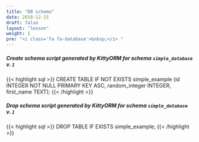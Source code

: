 ```yaml
---
title: "DB schema"
date: 2018-12-15
draft: false
layout: "lesson"
weight: 1
pre: "<i class='fa fa-database'>&nbsp;</i> "
---
```

##### Create schema script generated by KittyORM for schema `simple_database` v. `1`
{{< highlight sql >}}
CREATE TABLE IF NOT EXISTS simple_example (id INTEGER NOT NULL PRIMARY KEY ASC, random_integer INTEGER, first_name TEXT);
{{< /highlight >}} 
##### Drop schema script generated by KittyORM for schema `simple_database` v. `1`
{{< highlight sql >}}
DROP TABLE IF EXISTS simple_example;
{{< /highlight >}} 
